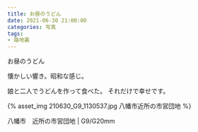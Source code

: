 ```yaml
---
title: お昼のうどん
date: 2021-06-30 21:00:00
categories: 写真
tags:
- 路地裏
---
```


お昼のうどん

懐かしい響き。昭和な感じ。

娘と二人でうどんを作って食べた。
それだけで幸せです。

{% asset_img 210630_G9_1130537.jpg 八幡市近所の市営団地 %}

八幡市　近所の市営団地 | G9/G20mm